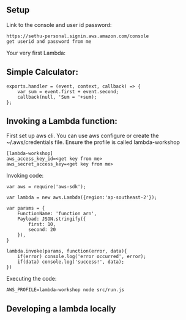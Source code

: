 ## Setup

Link to the console and user id password:

```
https://sethu-personal.signin.aws.amazon.com/console
get userid and password from me
```

Your very first Lambda:

## Simple Calculator:

```
exports.handler = (event, context, callback) => {
    var sum = event.first + event.second;
    callback(null, 'Sum = '+sum);
};
```

## Invoking a Lambda function:
First set up aws cli.
You can use aws configure or create the ~/.aws/credentials file. Ensure the profile is called lambda-workshop
```
[lambda-workshop]
aws_access_key_id=<get key from me>
aws_secret_access_key=<get key from me>
```

Invoking code:

```
var aws = require('aws-sdk');

var lambda = new aws.Lambda({region:'ap-southeast-2'});

var params = {
	FunctionName: 'function arn',
	Payload: JSON.stringify({
		first: 10,
		second: 20
	}),
}

lambda.invoke(params, function(error, data){
	if(error) console.log('error occurred', error);
	if(data) console.log('success!', data);
})
```

Executing the code:

```
AWS_PROFILE=lambda-workshop node src/run.js
```

## Developing a lambda locally
